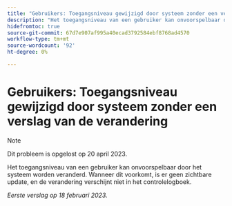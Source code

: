 ```yaml
---
title: "Gebruikers: Toegangsniveau gewijzigd door systeem zonder een verslag van de verandering"
description: "Het toegangsniveau van een gebruiker kan onvoorspelbaar door het systeem worden veranderd. Wanneer dit voorkomt, is er geen zichtbare update, en de verandering verschijnt niet in het controlelogboek."
hidefromtoc: true
source-git-commit: 67d7e907af995a40ecad3792584ebf8768ad4570
workflow-type: tm+mt
source-wordcount: '92'
ht-degree: 0%

---
```



# Gebruikers: Toegangsniveau gewijzigd door systeem zonder een verslag van de verandering

>[!NOTE]
>
>Dit probleem is opgelost op 20 april 2023.

Het toegangsniveau van een gebruiker kan onvoorspelbaar door het systeem worden veranderd. Wanneer dit voorkomt, is er geen zichtbare update, en de verandering verschijnt niet in het controlelogboek.

_Eerste verslag op 18 februari 2023._


